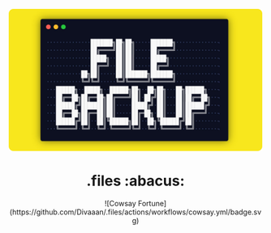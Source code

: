 <p align="center">
    <img src="./assets/images/dotfiles-image.png" width="500">
</p>

<h1 align="center">.files :abacus: </h1>

<p align="center">
![Cowsay Fortune](https://github.com/Divaaan/.files/actions/workflows/cowsay.yml/badge.svg)
</p>

<!-- 
https://github.com/VapourNvim/VapourNvim
https://github.com/carloscuesta/gitmoji-cli 
https://github.com/Alexays/Waybar
-->
